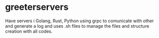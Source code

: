 # greeterservers
Have servers i Golang, Rust, Python using grpc to comunicate with other and generate a log and uses .sh files to manage the files and structure creation with all codes.
